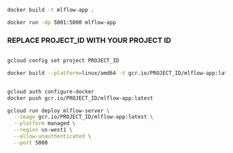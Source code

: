 ```bash
docker build -t mlflow-app .

docker run -dp 5001:5000 mlflow-app
```


### REPLACE PROJECT_ID WITH YOUR PROJECT ID

```bash

gcloud config set project PROJECT_ID

docker build --platform=linux/amd64 -t gcr.io/PROJECT_ID/mlflow-app:latest .


gcloud auth configure-docker
docker push gcr.io/PROJECT_ID/mlflow-app:latest
```

```bash
gcloud run deploy mlflow-server \
  --image gcr.io/PROJECT_ID/mlflow-app:latest \
  --platform managed \
  --region us-west1 \
  --allow-unauthenticated \
  --port 5000
```

